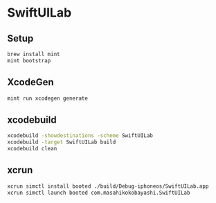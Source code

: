 # SwiftUILab

## Setup

```sh
brew install mint
mint bootstrap
```

## XcodeGen

```sh
mint run xcodegen generate
```

## xcodebuild

```sh
xcodebuild -showdestinations -scheme SwiftUILab
xcodebuild -target SwiftUILab build
xcodebuild clean
```

## xcrun

```sh
xcrun simctl install booted ./build/Debug-iphoneos/SwiftUILab.app
xcrun simctl launch booted com.masahikokobayashi.SwiftUILab
```
